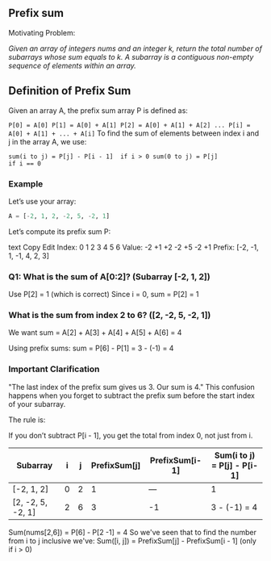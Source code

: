## Prefix sum

Motivating Problem:

*Given an array of integers nums and an integer k, return the total number of subarrays whose sum equals to k.
A subarray is a contiguous non-empty sequence of elements within an array.*

## Definition of Prefix Sum

Given an array A, the prefix sum array P is defined as:

``
P[0] = A[0]
P[1] = A[0] + A[1]
P[2] = A[0] + A[1] + A[2]
...
P[i] = A[0] + A[1] + ... + A[i]
``
To find the sum of elements between index i and j in the array A, we use:

``
sum(i to j) = P[j] - P[i - 1]  if i > 0
sum(0 to j) = P[j]            if i == 0
``
### Example
Let’s use your array:
```python
A = [-2, 1, 2, -2, 5, -2, 1]
```
Let’s compute its prefix sum P:

text
Copy
Edit
Index:     0   1   2   3   4   5   6
Value:    -2  +1  +2  -2  +5  -2  +1
Prefix:  [-2, -1,  1, -1,  4,  2,  3]
### Q1: What is the sum of A[0:2]? (Subarray [-2, 1, 2])
Use P[2] = 1 (which is correct)
Since i = 0, sum = P[2] = 1

### What is the sum from index 2 to 6? ([2, -2, 5, -2, 1])
We want sum = A[2] + A[3] + A[4] + A[5] + A[6] = 4

Using prefix sums: sum = P[6] - P[1] = 3 - (-1) = 4
###  Important Clarification
"The last index of the prefix sum gives us 3. Our sum is 4."
This confusion happens when you forget to subtract the prefix sum before the start index of your subarray.

The rule is:


If you don’t subtract P[i - 1], you get the total from index 0, not just from i.

| Subarray           | i | j | PrefixSum[j] | PrefixSum[i-1] | Sum(i to j) = P[j] - P[i-1] |
|--------------------|---|---|------        |--------|------------------------------|
| [-2, 1, 2]         | 0 | 2 |  1           |   —    | 1                            |
| [2, -2, 5, -2, 1]  | 2 | 6 |  3           |  -1    | 3 - (-1) = 4                 |

Sum(nums[2,6]) = P[6] - P[2 -1] = 4
So we've seen that to find the number from i to j inclusive we've:
Sum([i, j]) = PrefixSum[j] - PrefixSum[i - 1] (only if i > 0)

